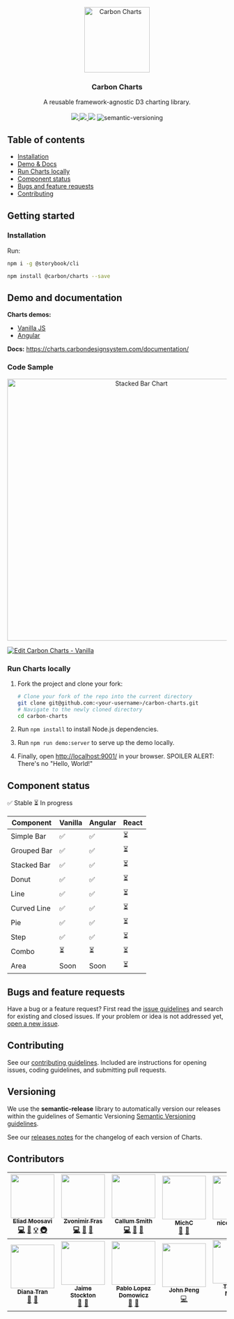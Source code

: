<p align="center">
	<a href="https://pages.github.com/IBM/carbon-charts/">
		<img src="assets/logo.png" alt="Carbon Charts" width=150 height=150 />
	</a>
	<h3 align="center">Carbon Charts</h3>
	<p align="center">
		A reusable framework-agnostic D3 charting library.
		<br /><br />
		<a href="https://travis-ci.org/IBM/carbon-charts/">
			<img src="https://api.travis-ci.org/IBM/carbon-charts.svg?branch=master" />
		</a>
		<a href="https://www.npmjs.com/package/@carbon/charts">
			<img src="https://img.shields.io/npm/v/@carbon/charts.svg" />
		</a>
		<img src="https://img.shields.io/badge/comp-IE11%2B-blue.svg" />
		<img alt="semantic-versioning" src="https://img.shields.io/badge/%20%20%F0%9F%93%A6%F0%9F%9A%80-semantic--versioning-e10079.svg">
	</p>
</p>

## Table of contents

- [Installation](#installation)
- [Demo & Docs](#demo-and-documentation)
- [Run Charts locally](#run-charts-locally)
- [Component status](#component-status)
- [Bugs and feature requests](#bugs-and-feature-requests)
- [Contributing](#contributing)

## Getting started

### Installation

Run:
```bash
npm i -g @storybook/cli

npm install @carbon/charts --save
```

## Demo and documentation
**Charts demos:**
- [Vanilla JS](https://charts.carbondesignsystem.com/)
- [Angular](https://charts.carbondesignsystem.com/angular)

**Docs:** <https://charts.carbondesignsystem.com/documentation/>

### Code Sample
<p align="center">
	<img src="assets/demo-stacked-bar.png" alt="Stacked Bar Chart" width=600 />
</p>

[![Edit Carbon Charts - Vanilla](https://codesandbox.io/static/img/play-codesandbox.svg)](https://codesandbox.io/s/2plrn2jp7r)

### Run Charts locally
1. Fork the project and clone your fork:

   ```bash
   # Clone your fork of the repo into the current directory
   git clone git@github.com:<your-username>/carbon-charts.git
   # Navigate to the newly cloned directory
   cd carbon-charts
   ```

2. Run `npm install` to install Node.js dependencies.
3. Run `npm run demo:server` to serve up the demo locally.
4. Finally, open <http://localhost:9001/> in your browser. SPOILER ALERT: There's no "Hello, World!"

## Component status
:white_check_mark: Stable :hourglass_flowing_sand: In progress

| Component   | Vanilla            | Angular                  | React |
|-------------|--------------------|--------------------------|-------|
| Simple Bar  | :white_check_mark: | :white_check_mark:       | :hourglass_flowing_sand:  |
| Grouped Bar | :white_check_mark: | :white_check_mark:       | :hourglass_flowing_sand:  |
| Stacked Bar | :white_check_mark: | :white_check_mark:       | :hourglass_flowing_sand:  |
| Donut       | :white_check_mark: | :white_check_mark:       | :hourglass_flowing_sand:  |
| Line        | :white_check_mark: | :white_check_mark:       | :hourglass_flowing_sand:  |
| Curved Line | :white_check_mark: | :white_check_mark:       | :hourglass_flowing_sand:  |
| Pie         | :white_check_mark: | :white_check_mark:       | :hourglass_flowing_sand:  |
| Step        | :white_check_mark: | :white_check_mark:       | :hourglass_flowing_sand:  |
| Combo       | :hourglass_flowing_sand:               | :hourglass_flowing_sand:                     | :hourglass_flowing_sand:  |
| Area        | Soon               | Soon                     | :hourglass_flowing_sand:  |

## Bugs and feature requests

Have a bug or a feature request? First read the [issue guidelines](https://github.com/IBM/carbon-charts/blob/master/CONTRIBUTING.md#issue-guidelines) and search for existing and closed issues. If your problem or idea is not addressed yet, [open a new issue](https://github.com/IBM/carbon-charts/issues/new).

## Contributing

See our [contributing guidelines](https://github.com/IBM/carbon-charts/blob/master/CONTRIBUTING.md). Included are instructions for opening issues, coding guidelines, and submitting pull requests.

<!-- ## Community

Get updates on Charts' development and chat with the core team and community. -->

## Versioning

We use the **semantic-release** library to automatically version our releases within the guidelines of Semantic Versioning [Semantic Versioning guidelines](http://semver.org/).

See our [releases notes](https://github.com/IBM/carbon-charts/releases) for the changelog of each version of Charts.

## Contributors
<!-- ALL-CONTRIBUTORS-LIST:START - Do not remove or modify this section -->
<!-- prettier-ignore -->
| [<img src="https://avatars3.githubusercontent.com/u/14989804?v=4" width="100px;"/><br /><sub><b>Eliad Moosavi</b></sub>](http://eMoosavi.com)<br />[💻](https://github.com/theiliad/carbon-charts/commits?author=theiliad "Code") [📖](https://github.com/theiliad/carbon-charts/commits?author=theiliad "Documentation") [💡](#example-theiliad "Examples") [🚇](#infra-theiliad "Infrastructure (Hosting, Build-Tools, etc)") | [<img src="https://avatars0.githubusercontent.com/u/9692126?v=4" width="100px;"/><br /><sub><b>Zvonimir Fras</b></sub>](http://www.zvonimirfras.com)<br />[💻](https://github.com/theiliad/carbon-charts/commits?author=zvonimirfras "Code") [📖](https://github.com/theiliad/carbon-charts/commits?author=zvonimirfras "Documentation") [👀](#review-zvonimirfras "Reviewed Pull Requests") | [<img src="https://avatars1.githubusercontent.com/u/1744185?v=4" width="100px;"/><br /><sub><b>Callum Smith</b></sub>](http://reallyawesomedomain.com)<br />[💻](https://github.com/theiliad/carbon-charts/commits?author=cal-smith "Code") [📖](https://github.com/theiliad/carbon-charts/commits?author=cal-smith "Documentation") [👀](#review-cal-smith "Reviewed Pull Requests") | [<img src="https://avatars0.githubusercontent.com/u/1393278?v=4" width="100px;"/><br /><sub><b>MichC</b></sub>](https://github.com/michc)<br />[🎨](#design-michc "Design") [📖](https://github.com/theiliad/carbon-charts/commits?author=michc "Documentation") | [<img src="https://avatars0.githubusercontent.com/u/43546639?v=4" width="100px;"/><br /><sub><b>nicoleroppel</b></sub>](https://github.com/nicoleroppel)<br />[🎨](#design-nicoleroppel "Design") [📖](https://github.com/theiliad/carbon-charts/commits?author=nicoleroppel "Documentation") |
| :---: | :---: | :---: | :---: | :---: |
| [<img src="https://avatars3.githubusercontent.com/u/43549567?v=4" width="100px;"/><br /><sub><b>Diana Tran</b></sub>](https://github.com/dianatran18)<br />[🎨](#design-dianatran18 "Design") [📖](https://github.com/theiliad/carbon-charts/commits?author=dianatran18 "Documentation") | [<img src="https://avatars0.githubusercontent.com/u/43579539?v=4" width="100px;"/><br /><sub><b>Jaime Stockton</b></sub>](https://github.com/JaimeMae)<br />[🎨](#design-JaimeMae "Design") [📖](https://github.com/theiliad/carbon-charts/commits?author=JaimeMae "Documentation") | [<img src="https://avatars1.githubusercontent.com/u/5810053?v=4" width="100px;"/><br /><sub><b>Pablo Lopez Domowicz</b></sub>](https://github.com/PLopezD)<br />[🎨](#design-PLopezD "Design") [📖](https://github.com/theiliad/carbon-charts/commits?author=PLopezD "Documentation") | [<img src="https://avatars3.githubusercontent.com/u/9957837?v=4" width="100px;"/><br /><sub><b>John Peng</b></sub>](http://www.johnpeng47.com)<br />[💻](https://github.com/theiliad/carbon-charts/commits?author=JohnPeng47 "Code") | [<img src="https://avatars0.githubusercontent.com/u/14932492?v=4" width="100px;"/><br /><sub><b>Thomas Mullen</b></sub>](https://github.com/t-mullen)<br />[💻](https://github.com/theiliad/carbon-charts/commits?author=t-mullen "Code") |
<!-- ALL-CONTRIBUTORS-LIST:END -->
